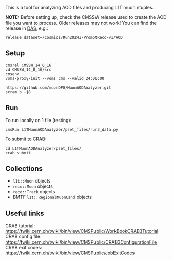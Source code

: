 This is a tool for analyzing AOD files and producing L1T muon ntuples.  

**NOTE:** Before setting up, check the CMSSW release used to create the AOD file you want to process. Older releases may not work! You can find the release in [DAS](https://cmsweb.cern.ch/das/), e.g.: 
```
release dataset=/Cosmics/Run2024I-PromptReco-v1/AOD
```

Setup
-----
```
cmsrel CMSSW_14_0_16
cd CMSSW_14_0_16/src
cmsenv
voms-proxy-init --voms cms --valid 24:00:00

https://github.com/muonDPG/MuonAODAnalyzer.git
scram b -j8
```

Run
-----
To run locally on 1 file (testing):
```
cmsRun L1TMuonAODAnalyzer/pset_files/run3_data.py
```
To submit to CRAB:
```
cd L1TMuonAODAnalyzer/pset_files/
crab submit
```

Collections
-----------
- ```l1t::Muon``` objects  
- ```reco::Muon``` objects  
- ```reco::Track``` objects  
- BMTF ```l1t::RegionalMuonCand``` objects   

Useful links
-------------
CRAB tutorial: https://twiki.cern.ch/twiki/bin/view/CMSPublic/WorkBookCRAB3Tutorial  
CRAB config file: https://twiki.cern.ch/twiki/bin/view/CMSPublic/CRAB3ConfigurationFile  
CRAB exit codes: https://twiki.cern.ch/twiki/bin/view/CMSPublic/JobExitCodes  

